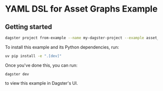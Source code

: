 # YAML DSL for Asset Graphs Example

## Getting started

```bash
dagster project from-example --name my-dagster-project --example asset_yaml_dsl
```

To install this example and its Python dependencies, run:

```bash
uv pip install -e ".[dev]"
```

Once you've done this, you can run:

```
dagster dev
```

to view this example in Dagster's UI.
